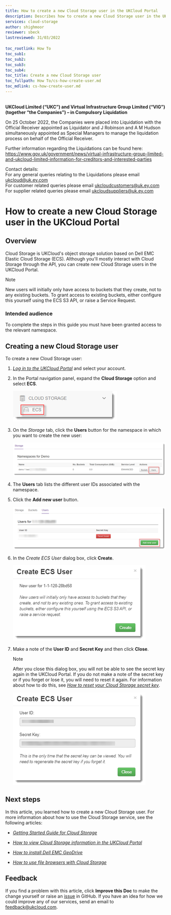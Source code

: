 ```yaml
---
title: How to create a new Cloud Storage user in the UKCloud Portal
description: Describes how to create a new Cloud Storage user in the UKCloud Portal
services: cloud-storage
author: shighmoor
reviewer: sbeck
lastreviewed: 31/03/2022

toc_rootlink: How To
toc_sub1:
toc_sub2:
toc_sub3:
toc_sub4:
toc_title: Create a new Cloud Storage user
toc_fullpath: How To/cs-how-create-user.md
toc_mdlink: cs-how-create-user.md
---
```


<br>**UKCloud Limited (“UKC”) and Virtual Infrastructure Group Limited (“VIG”) (together “the Companies”) – in Compulsory Liquidation**

On 25 October 2022, the Companies were placed into Liquidation with the Official Receiver appointed as Liquidator and J Robinson and A M Hudson simultaneously appointed as Special Managers to manage the liquidation process on behalf of the Official Receiver.

Further information regarding the Liquidations can be found here: <https://www.gov.uk/government/news/virtual-infrastructure-group-limited-and-ukcloud-limited-information-for-creditors-and-interested-parties>

Contact details:<br>
For any general queries relating to the Liquidations please email <ukcloud@uk.ey.com><br>
For customer related queries please email <ukcloudcustomers@uk.ey.com><br>
For supplier related queries please email <ukcloudsuppliers@uk.ey.com>

# How to create a new Cloud Storage user in the UKCloud Portal

## Overview

Cloud Storage is UKCloud's object storage solution based on Dell EMC Elastic Cloud Storage (ECS). Although you'll mostly interact with Cloud Storage through the API, you can create new Cloud Storage users in the UKCloud Portal.

> [!NOTE]
> New users will initially only have access to buckets that they create, not to any existing buckets. To grant access to existing buckets, either configure this yourself using the ECS S3 API, or raise a Service Request.

### Intended audience

To complete the steps in this guide you must have been granted access to the relevant namespace.

## Creating a new Cloud Storage user

To create a new Cloud Storage user:

1. [*Log in to the UKCloud Portal*](../portal/ptl-gs.md#logging-in-to-the-ukcloud-portal) and select your account.

2. In the Portal navigation panel, expand the **Cloud Storage** option and select **ECS**.

   ![ECS Cloud Storage option in the Portal menu](images/cs-portal-mnu-cloud-storage.png)

3. On the *Storage* tab, click the **Users** button for the namespace in which you want to create the new user:

    ![Users button](images/cs-portal-btn-users.png)

4. The **Users** tab lists the different user IDs associated with the namespace.

5. Click the **Add new user** button.

   ![Add new user button](images/cs-portal-btn-add-user.png)

6. In the *Create ECS User* dialog box, click **Create**.

   ![Create ECS User dialog box](images/cs-portal-create-user.png)

7. Make a note of the **User ID** and **Secret Key** and then click **Close**.

    > [!NOTE]
    > After you close this dialog box, you will not be able to see the secret key again in the UKCloud Portal. If you do not make a note of the secret key or if you forget or lose it, you will need to reset it again. For information about how to do this, see [*How to reset your Cloud Storage secret key*](cs-how-reset-secret-key.md).

    ![Create ECS User dialog box with user details](images/cs-portal-new-user.png)

## Next steps

In this article, you learned how to create a new Cloud Storage user. For more information about how to use the Cloud Storage service, see the following articles:

- [*Getting Started Guide for Cloud Storage*](cs-gs.md)

- [*How to view Cloud Storage information in the UKCloud Portal*](cs-how-view-info-portal.md)

- [*How to install Dell EMC GeoDrive*](cs-how-install-geodrive2-client.md)

- [*How to use file browsers with Cloud Storage*](cs-how-use-file-browsers.md)

## Feedback

If you find a problem with this article, click **Improve this Doc** to make the change yourself or raise an [issue](https://github.com/UKCloud/documentation/issues) in GitHub. If you have an idea for how we could improve any of our services, send an email to <feedback@ukcloud.com>.
